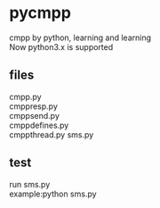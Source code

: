 pycmpp
======

cmpp by python, learning and learning   
Now python3.x is supported

files
------------
  cmpp.py   
  cmppresp.py   
  cmppsend.py   
  cmppdefines.py    
  cmppthread.py
  sms.py    
  
  
test
-----------
  run sms.py    
  example:python sms.py
